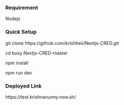 <h3>Requirement</h3>
Nodejs
<h3>Quick Setup</h3>
<p>git clone https://github.com/krishheii/Nextjs-CRED.git</p>
<p>cd busy Nextjs-CRED-master</p>
<p>npm install</p>
<p>npm run dev</p>
<h3>Deployed Link</h3>
https://test.krishnanunny.now.sh/

